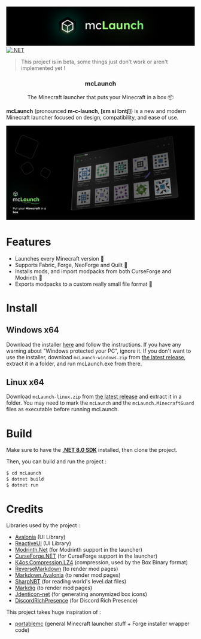 ![The mcLaunch banner](mcLaunch/resources/banner.png)
[![.NET](https://github.com/CacahueteSansSel/mcLaunch/actions/workflows/dotnet.yml/badge.svg?branch=main)](https://github.com/CacahueteSansSel/mcLaunch/actions/workflows/dotnet.yml)

> This project is in beta, some things just don't work or aren't implemented yet !

<h3 align="center">mcLaunch</h3>

<p align="center">The Minecraft launcher that puts your Minecraft in a box 📦</p>

**mcLaunch** (pronounced **m-c-launch**, **[ɛm si lɔntʃ]**) is a new and modern Minecraft launcher focused on design, compatibility, and ease of use.

![Main Screenshot](res/screenshot.png)

# Features

+ Launches every Minecraft version 🚀
+ Supports Fabric, Forge, NeoForge and Quilt 📜
+ Installs mods, and import modpacks from both CurseForge and Modrinth 🧩
+ Exports modpacks to a custom really small file format 🛫

# Install

## Windows x64
Download the installer [here](https://github.com/CacahueteSansSel/mcLaunch/releases/download/v0.1.1/mcLaunch.Installer.win64.exe) and follow the instructions. If you have any warning about "Windows protected your PC", ignore it. If you don't want to use the installer, download `mcLaunch-windows.zip` from [the latest release](https://github.com/CacahueteSansSel/mcLaunch/releases/latest), extract it in a folder, and run mcLaunch.exe from there.

## Linux x64
Download `mcLaunch-linux.zip` from [the latest release](https://github.com/CacahueteSansSel/mcLaunch/releases/latest) and extract it in a folder. You may need to mark the `mcLaunch` and the `mcLaunch.MinecraftGuard` files as executable before running mcLaunch.

# Build

Make sure to have the [**.NET 8.0 SDK**](https://dotnet.microsoft.com/en-us/download) installed, then clone the project.

Then, you can build and run the project :
```shell
$ cd mcLaunch
$ dotnet build
$ dotnet run
```

# Credits

Libraries used by the project :
+ [Avalonia](https://github.com/AvaloniaUI/Avalonia) (UI Library)
+ [ReactiveUI](https://github.com/reactiveui/ReactiveUI) (UI Library)
+ [Modrinth.Net](https://github.com/Zechiax/Modrinth.Net) (for Modrinth support in the launcher)
+ [CurseForge.NET](https://github.com/Raxdiam/CurseForge.NET) (for CurseForge support in the launcher)
+ [K4os.Compression.LZ4](https://github.com/MiloszKrajewski/K4os.Compression.LZ4) (compression, used by the Box Binary format)
+ [ReverseMarkdown](https://github.com/mysticmind/reversemarkdown-net) (to render mod pages)
+ [Markdown.Avalonia](https://github.com/whistyun/Markdown.Avalonia) (to render mod pages)
+ [SharpNBT](https://github.com/ForeverZer0/SharpNBT) (for reading world's level.dat files)
+ [Markdig](https://github.com/xoofx/markdig) (to render mod pages)
+ [Jdenticon-net](https://github.com/dmester/jdenticon-net) (for generating anonymized box icons)
+ [DiscordRichPresence](https://github.com/Lachee/discord-rpc-csharp) (for Discord Rich Presence)

This project takes huge inspiration of :
+ [portablemc](https://github.com/mindstorm38/portablemc) (general Minecraft launcher stuff + Forge installer wrapper code)

